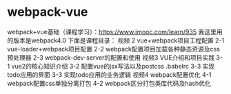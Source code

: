 # webpack-vue
webpack+vue基础（课程学习）：https://www.imooc.com/learn/935
我这里用的版本是webpack4.0
下面是课程目录：
视频 2 vue+webpack项目工程配置
2-1 vue-loader+webpack项目配置
2-2 webpack配置项目加载各种静态资源及css预处理器
2-3 webpack-dev-server的配置和使用
视频3 VUE介绍和项目实践
3-1 vue2的核心知识介绍
3-2 配置vue的jsx写法以及postcss
.babelrc
3-3 实现todo应用的界面
3-3 实现todo应用的业务逻辑
视频4 webpack配置优化
4-1 webpack配置css单独分离打包
4-2 webpack区分打包类库代码及hash优化
